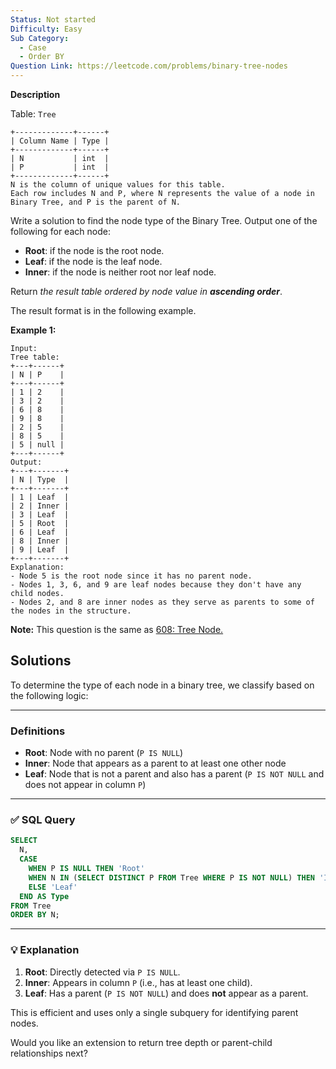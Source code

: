 ```yaml
---
Status: Not started
Difficulty: Easy
Sub Category:
  - Case
  - Order BY
Question Link: https://leetcode.com/problems/binary-tree-nodes
---
```

**Description**

Table: `Tree`

```Plain
+-------------+------+
| Column Name | Type |
+-------------+------+
| N           | int  |
| P           | int  |
+-------------+------+
N is the column of unique values for this table.
Each row includes N and P, where N represents the value of a node in Binary Tree, and P is the parent of N.
```

Write a solution to find the node type of the Binary Tree. Output one of the following for each node:

- **Root**: if the node is the root node.
- **Leaf**: if the node is the leaf node.
- **Inner**: if the node is neither root nor leaf node.

Return _the result table ordered by node value in **ascending order**_.

The result format is in the following example.

**Example 1:**

```Plain
Input:
Tree table:
+---+------+
| N | P    |
+---+------+
| 1 | 2    |
| 3 | 2    |
| 6 | 8    |
| 9 | 8    |
| 2 | 5    |
| 8 | 5    |
| 5 | null |
+---+------+
Output:
+---+-------+
| N | Type  |
+---+-------+
| 1 | Leaf  |
| 2 | Inner |
| 3 | Leaf  |
| 5 | Root  |
| 6 | Leaf  |
| 8 | Inner |
| 9 | Leaf  |
+---+-------+
Explanation:
- Node 5 is the root node since it has no parent node.
- Nodes 1, 3, 6, and 9 are leaf nodes because they don't have any child nodes.
- Nodes 2, and 8 are inner nodes as they serve as parents to some of the nodes in the structure.
```

**Note:** This question is the same as [608: Tree Node.](https://leetcode.com/problems/tree-node/description/)

## Solutions

To determine the type of each node in a binary tree, we classify based on the following logic:

---

### **Definitions**

- **Root**: Node with no parent (`P IS NULL`)
- **Inner**: Node that appears as a parent to at least one other node
- **Leaf**: Node that is not a parent and also has a parent (`P IS NOT NULL` and does not appear in column `P`)

---

### ✅ SQL Query

```SQL
SELECT
  N,
  CASE
    WHEN P IS NULL THEN 'Root'
    WHEN N IN (SELECT DISTINCT P FROM Tree WHERE P IS NOT NULL) THEN 'Inner'
    ELSE 'Leaf'
  END AS Type
FROM Tree
ORDER BY N;
```

---

### 💡 Explanation

1. **Root**: Directly detected via `P IS NULL`.
2. **Inner**: Appears in column `P` (i.e., has at least one child).
3. **Leaf**: Has a parent (`P IS NOT NULL`) and does **not** appear as a parent.

This is efficient and uses only a single subquery for identifying parent nodes.

Would you like an extension to return tree depth or parent-child relationships next?